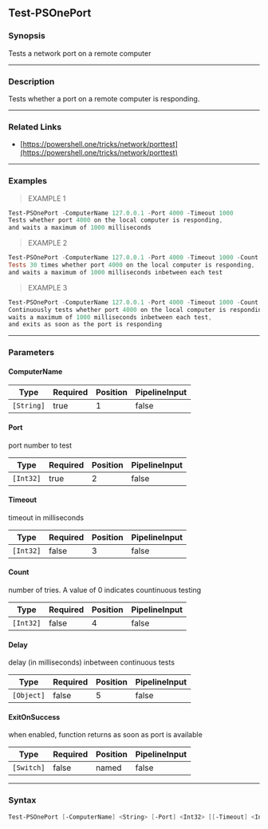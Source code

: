 Test-PSOnePort
--------------

### Synopsis
Tests a network port on a remote computer

---

### Description

Tests whether a port on a remote computer is responding.

---

### Related Links
* [https://powershell.one/tricks/network/porttest](https://powershell.one/tricks/network/porttest)

---

### Examples
> EXAMPLE 1

```PowerShell
Test-PSOnePort -ComputerName 127.0.0.1 -Port 4000 -Timeout 1000 
Tests whether port 4000 on the local computer is responding, 
and waits a maximum of 1000 milliseconds
```
> EXAMPLE 2

```PowerShell
Test-PSOnePort -ComputerName 127.0.0.1 -Port 4000 -Timeout 1000 -Count 30 -Delay 2000
Tests 30 times whether port 4000 on the local computer is responding, 
and waits a maximum of 1000 milliseconds inbetween each test
```
> EXAMPLE 3

```PowerShell
Test-PSOnePort -ComputerName 127.0.0.1 -Port 4000 -Timeout 1000 -Count 0 -Delay 2000 -ExitOnSuccess
Continuously tests whether port 4000 on the local computer is responding, 
waits a maximum of 1000 milliseconds inbetween each test, 
and exits as soon as the port is responding
```

---

### Parameters
#### **ComputerName**

|Type      |Required|Position|PipelineInput|
|----------|--------|--------|-------------|
|`[String]`|true    |1       |false        |

#### **Port**
port number to test

|Type     |Required|Position|PipelineInput|
|---------|--------|--------|-------------|
|`[Int32]`|true    |2       |false        |

#### **Timeout**
timeout in milliseconds

|Type     |Required|Position|PipelineInput|
|---------|--------|--------|-------------|
|`[Int32]`|false   |3       |false        |

#### **Count**
number of tries. A value of 0 indicates countinuous testing

|Type     |Required|Position|PipelineInput|
|---------|--------|--------|-------------|
|`[Int32]`|false   |4       |false        |

#### **Delay**
delay (in milliseconds) inbetween continuous tests

|Type      |Required|Position|PipelineInput|
|----------|--------|--------|-------------|
|`[Object]`|false   |5       |false        |

#### **ExitOnSuccess**
when enabled, function returns as soon as port is available

|Type      |Required|Position|PipelineInput|
|----------|--------|--------|-------------|
|`[Switch]`|false   |named   |false        |

---

### Syntax
```PowerShell
Test-PSOnePort [-ComputerName] <String> [-Port] <Int32> [[-Timeout] <Int32>] [[-Count] <Int32>] [[-Delay] <Object>] [-ExitOnSuccess] [<CommonParameters>]
```
